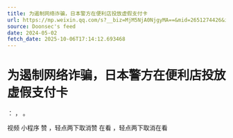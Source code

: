 ```yaml
---
title: 为遏制网络诈骗，日本警方在便利店投放虚假支付卡
url: https://mp.weixin.qq.com/s?__biz=MjM5NjA0NjgyMA==&mid=2651274426&idx=3&sn=ce429d5e86c45b7d25382c8892d5dcaf
source: Doonsec's feed
date: 2024-05-02
fetch_date: 2025-10-06T17:14:12.693468
---
```


# 为遏制网络诈骗，日本警方在便利店投放虚假支付卡

：
，
。

视频
小程序
赞
，轻点两下取消赞
在看
，轻点两下取消在看